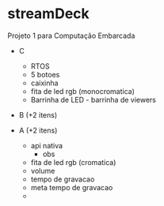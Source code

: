 # streamDeck
Projeto 1 para Computação Embarcada
- C
    - RTOS
    - 5 botoes
    - caixinha
    - fita de led rgb (monocromatica)
    - Barrinha de LED - barrinha de viewers 
    
- B (+2 itens)
- A (+2 itens)
    - api nativa
         - obs
    - fita de led rgb (cromatica) 
    - volume
    - tempo de gravacao 
    - meta tempo de gravacao
    - 
